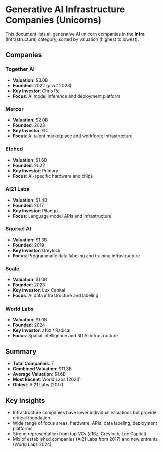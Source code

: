 # Generative AI Infrastructure Companies (Unicorns)

This document lists all generative AI unicorn companies in the **Infra** (Infrastructure) category, sorted by valuation (highest to lowest).

## Companies

### Together AI
- **Valuation**: $3.0B
- **Founded**: 2022 (pivot 2023)
- **Key Investor**: Chris Re
- **Focus**: AI model inference and deployment platform

### Mercor
- **Valuation**: $2.0B
- **Founded**: 2023
- **Key Investor**: GC
- **Focus**: AI talent marketplace and workforce infrastructure

### Etched
- **Valuation**: $1.6B
- **Founded**: 2022
- **Key Investor**: Primary
- **Focus**: AI-specific hardware and chips

### AI21 Labs
- **Valuation**: $1.4B
- **Founded**: 2017
- **Key Investor**: Pitango
- **Focus**: Language model APIs and infrastructure

### Snorkel AI
- **Valuation**: $1.3B
- **Founded**: 2019
- **Key Investor**: Greylock
- **Focus**: Programmatic data labeling and training infrastructure

### Scale
- **Valuation**: $1.0B
- **Founded**: 2023
- **Key Investor**: Lux Capital
- **Focus**: AI data infrastructure and labeling

### World Labs
- **Valuation**: $1.0B
- **Founded**: 2024
- **Key Investor**: a16z / Radical
- **Focus**: Spatial intelligence and 3D AI infrastructure

## Summary
- **Total Companies**: 7
- **Combined Valuation**: $11.3B
- **Average Valuation**: $1.6B
- **Most Recent**: World Labs (2024)
- **Oldest**: AI21 Labs (2017)

## Key Insights
- Infrastructure companies have lower individual valuations but provide critical foundation
- Wide range of focus areas: hardware, APIs, data labeling, deployment platforms
- Strong representation from top VCs (a16z, Greylock, Lux Capital)
- Mix of established companies (AI21 Labs from 2017) and new entrants (World Labs 2024) 